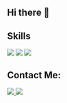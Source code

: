 ## Hi there 👋

## Skills
<p align="left">
  <img src="https://img.icons8.com/color/48/000000/java-coffee-cup-logo.png"/>
  <img src="https://img.icons8.com/color/48/000000/html-5--v1.png"/>
  <img src="https://img.icons8.com/color/48/000000/css3.png"/>
</p>

## Contact Me:
<p align="left">
  <a href="https://www.linkedin.com/in/your-profile">
    <img src="https://img.icons8.com/color/48/000000/linkedin.png"/>
  </a>
  <a href="nayelibueso50@gmail.com">
    <img src="https://img.icons8.com/color/48/000000/gmail.png"/>
  </a>
</p>



<!--
**nayelibueso/nayelibueso** is a ✨ _special_ ✨ repository because its `README.md` (this file) appears on your GitHub profile.

Here are some ideas to get you started:

- 🔭 I’m currently working on ...
- 🌱 I’m currently learning ...
- 👯 I’m looking to collaborate on ...
- 🤔 I’m looking for help with ...
- 💬 Ask me about ...
- 📫 How to reach me: ...
- 😄 Pronouns: ...
- ⚡ Fun fact: ...
-->
